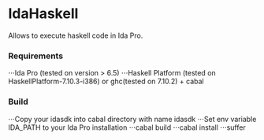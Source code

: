 # IdaHaskell

Allows to execute haskell code in Ida Pro.

### Requirements
⋅⋅⋅Ida Pro (tested on version > 6.5)
⋅⋅⋅Haskell Platform (tested on HaskellPlatform-7.10.3-i386) or ghc(tested on 7.10.2) + cabal

### Build
⋅⋅⋅Copy your idasdk into cabal directory with name idasdk
⋅⋅⋅Set env variable IDA_PATH to your Ida Pro installation
⋅⋅⋅cabal build
⋅⋅⋅cabal install
⋅⋅⋅suffer
